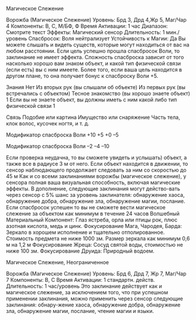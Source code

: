 
Магическое Слежение

Ворожба (Магическое Слежение)
Уровень: Брд 3, Дрд 4,Жр 5, Маг/Чар 4
Компоненты: В, С, М/БФ, Ф
Время Активации: 1 час
Диапазон: Смотрите текст
Эффекты: Магический сенсор
Длительность: 1 мин./уровень
Спасбросок: Воля нейтрализует
Устойчивость к Магии: Да
Вы можете слышать и видеть существ,
которые могут находиться от вас на
любом расстоянии. Если цель успешно прошла спасбросок Воли, то заклинание не имеет эффекта. Сложность
спасброска зависит от того насколько
хорошо вам знаком объект, и какой тип
физической связи (если есть) вы с ним
имеете. Более того, если ваша цель находится в другом плане, то она получает бонус к спасброску Воли +5.

Знания
Нет
Из вторых рук (вы
слышали об объекте)
Из первых рук (вы
встречались с объектом)
Тесное знакомство (вы
хорошо знаете объект)
1 Если вы не знаете
объект, вы должны иметь
с ним какой либо тип
физической связи
1

Связь
Подобие или картина
Имущество или
снаряжение
Часть тела, клок волос,
кусочек ногтя, и т. д.

Модификатор
спасброска
Воли
+10
+5
+0
–5

Модификатор
спасброска
Воли
–2
–4
–10

Если проверка неудачна, то вы сможете увидеть и услышать) объект, а также
все в радиусе 3 м от него. Если объект
находится в движении, то сенсор наблюдающего продолжает следовать за
ним со скоростью до 45 м
Как и со всеми заклинаниями ворожбы (магическое слежение), у сенсора
полная ваша визуальная способность,
включая магические эффекты. В дополнение, следующие заклинания могут
действо-вать через сенсор с 5% шанс за
уровень заклинателя: обнаружение хаоса, обнаружение добра, обнаружение
зла, обнаружение магии, послание.
Если спасбросок успешен то вы не
сможете вести магическое слежение
за объектом как минимум в течение 24
часов
Волшебный Материальный Компонент: Глаз ястреба, орла или птицы рок,
плюс азотная кислота, медь и цинк.
Фокусирование Мага, Чародея, Барда: Зеркало в хорошем исполнение и
тщательно отполированное. Стоимость
предмета не ниже 1000 зм. Размер зеркала как минимум 0,6 м на 1,2 м
Фокусирование Жреца: Сосуд святой
воды, стоимостью не ниже 100 зм.
Фокусирование Друида: Природный
водоем.

Магическое Слежение,
Неограниченное

Ворожба (Магическое Слежение)
Уровень: Брд 6, Дрд 7, Жр 7, Маг/Чар 7
Компоненты: В, С
Время Активации: 1 стандартн. действ.
Длительность: 1 час/уровень
Это заклинание действует как и магическое слежение, за исключением того,
что при успешном применении заклинания, можно применить через сенсор
следующие заклинания: обнару-жение
хаоса, обнаружение добра, обнаружение зла, обнаружение магии, послание,
чтение магии и языки.